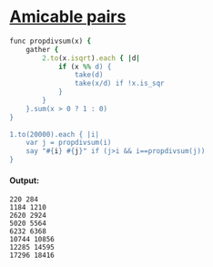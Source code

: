 [1]: http://rosettacode.org/wiki/Amicable_pairs

# [Amicable pairs][1]

```ruby
func propdivsum(x) {
    gather {
        2.to(x.isqrt).each { |d|
            if (x %% d) {
                take(d)
                take(x/d) if !x.is_sqr
            }
        }
    }.sum(x > 0 ? 1 : 0)
}
 
1.to(20000).each { |i|
    var j = propdivsum(i)
    say "#{i} #{j}" if (j>i && i==propdivsum(j))
}
```

#### Output:
```
220 284
1184 1210
2620 2924
5020 5564
6232 6368
10744 10856
12285 14595
17296 18416
```